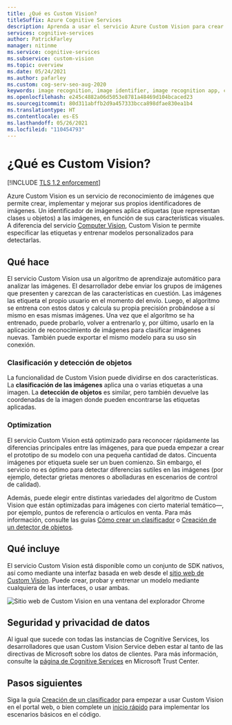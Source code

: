 ```yaml
---
title: ¿Qué es Custom Vision?
titleSuffix: Azure Cognitive Services
description: Aprenda a usar el servicio Azure Custom Vision para crear clasificadores de imágenes de inteligencia artificial personalizados en la nube de Azure.
services: cognitive-services
author: PatrickFarley
manager: nitinme
ms.service: cognitive-services
ms.subservice: custom-vision
ms.topic: overview
ms.date: 05/24/2021
ms.author: pafarley
ms.custom: cog-serv-seo-aug-2020
keywords: image recognition, image identifier, image recognition app, custom vision
ms.openlocfilehash: e245c4882a06d5053e8781a48469d104bcaced23
ms.sourcegitcommit: 80d311abffb2d9a457333bcca898dfae830ea1b4
ms.translationtype: HT
ms.contentlocale: es-ES
ms.lasthandoff: 05/26/2021
ms.locfileid: "110454793"
---
```

# <a name="what-is-custom-vision"></a>¿Qué es Custom Vision?

[!INCLUDE [TLS 1.2 enforcement](../../../includes/cognitive-services-tls-announcement.md)]

Azure Custom Vision es un servicio de reconocimiento de imágenes que permite crear, implementar y mejorar sus propios identificadores de imágenes. Un identificador de imágenes aplica etiquetas (que representan clases u objetos) a las imágenes, en función de sus características visuales. A diferencia del servicio [Computer Vision](../computer-vision/overview.md), Custom Vision te permite especificar las etiquetas y entrenar modelos personalizados para detectarlas.

## <a name="what-it-does"></a>Qué hace

El servicio Custom Vision usa un algoritmo de aprendizaje automático para analizar las imágenes. El desarrollador debe enviar los grupos de imágenes que presenten y carezcan de las características en cuestión. Las imágenes las etiqueta el propio usuario en el momento del envío. Luego, el algoritmo se entrena con estos datos y calcula su propia precisión probándose a sí mismo en esas mismas imágenes. Una vez que el algoritmo se ha entrenado, puede probarlo, volver a entrenarlo y, por último, usarlo en la aplicación de reconocimiento de imágenes para clasificar imágenes nuevas. También puede exportar el mismo modelo para su uso sin conexión.

### <a name="classification-and-object-detection"></a>Clasificación y detección de objetos

La funcionalidad de Custom Vision puede dividirse en dos características. La **clasificación de las imágenes** aplica una o varias etiquetas a una imagen. La **detección de objetos** es similar, pero también devuelve las coordenadas de la imagen donde pueden encontrarse las etiquetas aplicadas.

### <a name="optimization"></a>Optimization

El servicio Custom Vision está optimizado para reconocer rápidamente las diferencias principales entre las imágenes, para que pueda empezar a crear el prototipo de su modelo con una pequeña cantidad de datos. Cincuenta imágenes por etiqueta suele ser un buen comienzo. Sin embargo, el servicio no es óptimo para detectar diferencias sutiles en las imágenes (por ejemplo, detectar grietas menores o abolladuras en escenarios de control de calidad).

Además, puede elegir entre distintas variedades del algoritmo de Custom Vision que están optimizadas para imágenes con cierto material temático&mdash;, por ejemplo, puntos de referencia o artículos en venta. Para más información, consulte las guías [Cómo crear un clasificador](getting-started-build-a-classifier.md) o [Creación de un detector de objetos](get-started-build-detector.md).

## <a name="what-it-includes"></a>Qué incluye

El servicio Custom Vision está disponible como un conjunto de SDK nativos, así como mediante una interfaz basada en web desde el [sitio web de Custom Vision](https://customvision.ai/). Puede crear, probar y entrenar un modelo mediante cualquiera de las interfaces, o usar ambas.

![Sitio web de Custom Vision en una ventana del explorador Chrome](media/browser-home.png)

## <a name="data-privacy-and-security"></a>Seguridad y privacidad de datos

Al igual que sucede con todas las instancias de Cognitive Services, los desarrolladores que usan Custom Vision Service deben estar al tanto de las directivas de Microsoft sobre los datos de clientes. Para más información, consulte la [página de Cognitive Services](https://www.microsoft.com/trustcenter/cloudservices/cognitiveservices) en Microsoft Trust Center.

## <a name="next-steps"></a>Pasos siguientes

Siga la guía [Creación de un clasificador](getting-started-build-a-classifier.md) para empezar a usar Custom Vision en el portal web, o bien complete un [inicio rápido](quickstarts/image-classification.md) para implementar los escenarios básicos en el código.